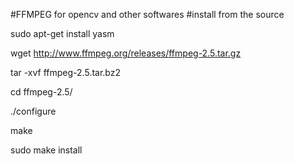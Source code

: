 #FFMPEG for opencv and other softwares
#install from the source

sudo apt-get install yasm

wget http://www.ffmpeg.org/releases/ffmpeg-2.5.tar.gz

tar -xvf ffmpeg-2.5.tar.bz2

cd ffmpeg-2.5/

./configure

make

sudo make install
